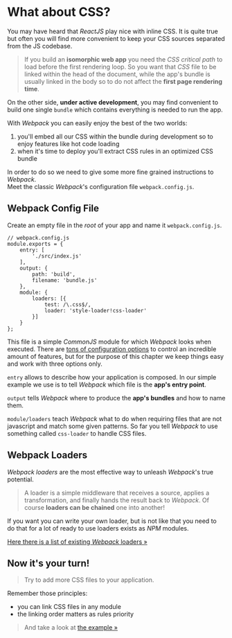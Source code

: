 # What about CSS?

You may have heard that _ReactJS_ play nice with inline CSS. It is quite true 
but often you will find more convenient to keep your CSS sources separated from the JS codebase.

> If you build an **isomorphic web app** you need the _CSS critical path_ to load
> before the first rendering loop. So you want that _CSS_ file to be linked
> within the head of the document, while the app's bundle is usually linked 
> in the body so to do not affect the **first page rendering time**.

On the other side, **under active development**, you may find convenient to build one single `bundle` which contains everything is needed to run the app.

With _Webpack_ you can easily enjoy the best of the two worlds:

1. you'll embed all our CSS within the bundle during development so to enjoy features like hot code loading
2. when it's time to deploy you'll extract CSS rules in an optimized CSS bundle

In order to do so we need to give some more fine grained instructions to _Webpack_.  
Meet the classic _Webpack_'s configuration file `webpack.config.js`.

## Webpack Config File

Create an empty file in the _root_ of your app and name it `webpack.config.js`.

	// webpack.config.js
    module.exports = {
        entry: [
            './src/index.js'
        ],
        output: {
            path: 'build',
            filename: 'bundle.js'
        },
        module: {
            loaders: [{
                test: /\.css$/, 
                loader: 'style-loader!css-loader' 
            }]
        }
    };

This file is a simple _CommonJS_ module for which _Webpack_ looks when executed. 
There are [tons of configuration options](https://webpack.github.io/docs/configuration.html) to control an incredible amount of features, but for the purpose of this chapter we keep things easy and work with three options only.

`entry` allows to describe how your application is composed. In our simple example we use is to tell _Webpack_ which file is the **app's entry point**.

`output` tells _Webpack_ where to produce the **app's bundles** and how to name them.

`module/loaders` teach _Webpack_ what to do when requiring files that are not javascript and match some given patterns. So far you tell _Webpack_ to use something called `css-loader` to handle CSS files.

## Webpack Loaders

_Webpack loaders_ are the most effective way to unleash _Webpack_'s true potential.

> A loader is a simple middleware that receives a source, applies a transformation,
> and finally hands the result back to _Webpack_. Of course **loaders can be 
> chained** one into another!

If you want you can write your own loader, but is not like that you need to do that for a lot of ready to use loaders exists as _NPM_ modules.

[Here there is a list of existing _Webpack_ loaders &raquo;](https://webpack.github.io/docs/list-of-loaders.html)

## Now it's your turn!

> Try to add more CSS files to your application.

Remember those principles:

* you can link CSS files in any module
* the linking order matters as rules priority

> And take a look at [the example &raquo;](./basic-steps-02)

